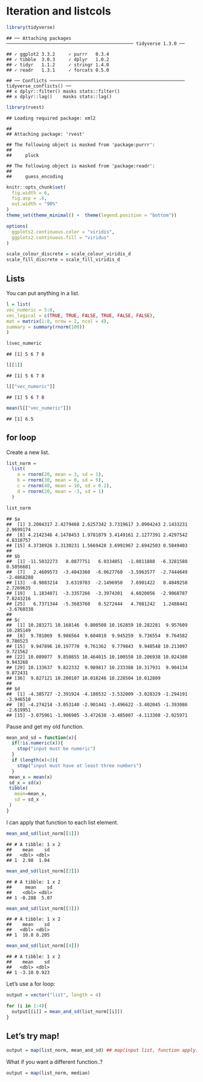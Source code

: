Iteration and listcols
================

``` r
library(tidyverse)
```

    ## ── Attaching packages ─────────────────────────────────────────────── tidyverse 1.3.0 ──

    ## ✓ ggplot2 3.3.2     ✓ purrr   0.3.4
    ## ✓ tibble  3.0.3     ✓ dplyr   1.0.2
    ## ✓ tidyr   1.1.2     ✓ stringr 1.4.0
    ## ✓ readr   1.3.1     ✓ forcats 0.5.0

    ## ── Conflicts ────────────────────────────────────────────────── tidyverse_conflicts() ──
    ## x dplyr::filter() masks stats::filter()
    ## x dplyr::lag()    masks stats::lag()

``` r
library(rvest)
```

    ## Loading required package: xml2

    ## 
    ## Attaching package: 'rvest'

    ## The following object is masked from 'package:purrr':
    ## 
    ##     pluck

    ## The following object is masked from 'package:readr':
    ## 
    ##     guess_encoding

``` r
knitr::opts_chunk$set(
  fig.width = 6,
  fig.asp = .6,
  out.width = "90%"
)
theme_set(theme_minimal() +  theme(legend.position = "bottom"))

options(
  ggplots2.continuous.color = "viridis",
  ggplots2.continuous.fill = "viridus"
)

scale_colour_discrete = scale_colour_viridis_d
scale_fill_discrete = scale_fill_viridis_d
```

## Lists

You can put anything in a list.

``` r
l = list(
vec_numeric = 5:8,
vec_logical = c(TRUE, TRUE, FALSE, TRUE, FALSE, FALSE),
mat = matrix(1:8, nrow = 2, ncol = 4),
summary = summary(rnorm(100))
)
```

``` r
l$vec_numeric
```

    ## [1] 5 6 7 8

``` r
l[[1]]
```

    ## [1] 5 6 7 8

``` r
l[["vec_numeric"]]
```

    ## [1] 5 6 7 8

``` r
mean(l[["vec_numeric"]])
```

    ## [1] 6.5

## for loop

Create a new list.

``` r
list_norm =
  list(
    a = rnorm(20, mean = 3, sd = 1),
    b = rnorm(30, mean = 0, sd = 5),
    c = rnorm(40, mean = 10, sd = 0.2),
    d = rnorm(20, mean = -3, sd = 1)
  )
```

``` r
list_norm
```

    ## $a
    ##  [1] 3.2004317 2.4279468 2.6257342 3.7319617 3.0904243 2.1433231 2.9699174
    ##  [8] 4.2142346 4.1478453 1.9781079 3.4149161 2.1277391 2.4297542 4.8310757
    ## [15] 4.3738926 3.3130231 1.5669428 3.6991967 2.6942503 0.5849403
    ## 
    ## $b
    ##  [1] -11.5032273   8.0877751   6.0334051  -1.0811888  -6.3281588   0.5056681
    ##  [7]   2.4609573  -3.4043360  -6.0627760  -3.5963577  -2.7444649  -2.4868288
    ## [13]  -8.9803214   3.6319703  -2.1496950   7.6901422   0.4049258   2.7269635
    ## [19]   1.1834071  -3.3357266  -3.3974301   4.6020056  -2.9068787   7.8243216
    ## [25]   6.7371344  -5.3683760   0.5272444   4.7081242   1.2488441  -3.6760338
    ## 
    ## $c
    ##  [1] 10.283271 10.168146  9.800508 10.162859 10.282281  9.957609 10.285149
    ##  [8]  9.781069  9.986564  9.604010  9.945259  9.736554  9.764582  9.786523
    ## [15]  9.947896 10.197770  9.761362  9.779843  9.940548 10.213097  9.721562
    ## [22] 10.089077  9.850855 10.464015 10.100550 10.206938 10.024380  9.943268
    ## [29] 10.133637  9.822332  9.989817 10.233388 10.317931  9.904134  9.872431
    ## [36]  9.827121 10.200107 10.018246 10.228504 10.012809
    ## 
    ## $d
    ##  [1] -4.385727 -2.391924 -4.180532 -3.532009 -3.028329 -1.294191 -3.946510
    ##  [8] -4.274214 -3.053140 -2.901441 -3.496622 -3.402045 -1.393086 -2.619951
    ## [15] -3.075961 -1.906905 -3.472638 -3.485007 -4.113308 -2.025971

Pause and get my old function.

``` r
mean_and_sd = function(x){
  if(!is.numeric(x)){
    stop("input must be numeric")
  }
  if (length(x)<3){
    stop("input must have at least three numbers")
  }
 mean_x = mean(x)
 sd_x = sd(x)
 tibble(
   mean=mean_x,
   sd = sd_x
 )
}
```

I can apply that function to each list element.

``` r
mean_and_sd(list_norm[[1]])
```

    ## # A tibble: 1 x 2
    ##    mean    sd
    ##   <dbl> <dbl>
    ## 1  2.98  1.04

``` r
mean_and_sd(list_norm[[2]])
```

    ## # A tibble: 1 x 2
    ##     mean    sd
    ##    <dbl> <dbl>
    ## 1 -0.288  5.07

``` r
mean_and_sd(list_norm[[3]])
```

    ## # A tibble: 1 x 2
    ##    mean    sd
    ##   <dbl> <dbl>
    ## 1  10.0 0.205

``` r
mean_and_sd(list_norm[[4]])
```

    ## # A tibble: 1 x 2
    ##    mean    sd
    ##   <dbl> <dbl>
    ## 1 -3.10 0.923

Let’s use a for loop:

``` r
output = vector("list", length = 4)

for (i in 1:4){
  output[[i]] = mean_and_sd(list_norm[[i]])
}
```

## Let’s try map\!

``` r
output = map(list_norm, mean_and_sd) ## map(input list, function apply)
```

What if you want a different function..?

``` r
output = map(list_norm, median) 
```
